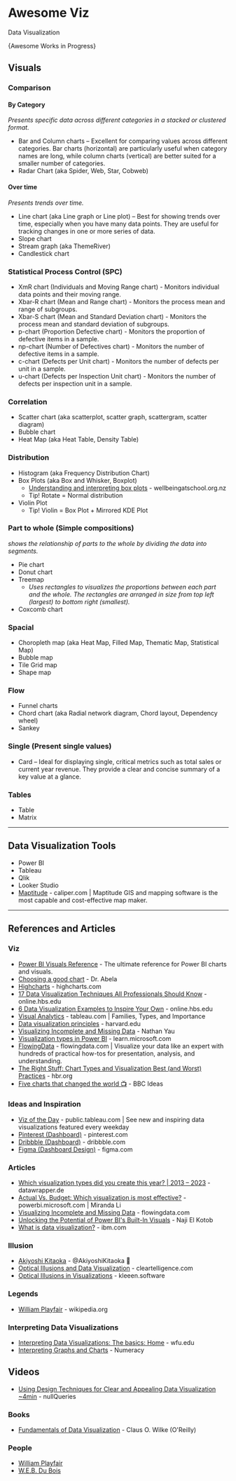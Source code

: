 # Awesome Viz
Data Visualization

{Awesome Works in Progress}

## Visuals

### Comparison
#### By Category
_Presents specific data across different categories in a stacked or clustered format._
* Bar and Column charts – Excellent for comparing values across different categories. Bar charts (horizontal) are particularly useful when category names are long, while column charts (vertical) are better suited for a smaller number of categories.
* Radar Chart (aka Spider, Web, Star, Cobweb)

#### Over time
_Presents trends over time._
* Line chart (aka Line graph or Line plot) – Best for showing trends over time, especially when you have many data points. They are useful for tracking changes in one or more series of data.
* Slope chart
* Stream graph (aka ThemeRiver)
* Candlestick chart

### Statistical Process Control (SPC)
* XmR chart (Individuals and Moving Range chart) - Monitors individual data points and their moving range.
* Xbar-R chart (Mean and Range chart) - Monitors the process mean and range of subgroups.
* Xbar-S chart (Mean and Standard Deviation chart) - Monitors the process mean and standard deviation of subgroups.
* p-chart (Proportion Defective chart) - Monitors the proportion of defective items in a sample.
* np-chart (Number of Defectives chart) - Monitors the number of defective items in a sample.
* c-chart (Defects per Unit chart) - Monitors the number of defects per unit in a sample.
* u-chart (Defects per Inspection Unit chart) - Monitors the number of defects per inspection unit in a sample.

### Correlation
* Scatter chart (aka scatterplot, scatter graph, scattergram, scatter diagram)
* Bubble chart
* Heat Map (aka Heat Table, Density Table)

### Distribution
* Histogram (aka Frequency Distribution Chart)
* Box Plots (aka Box and Whisker, Boxplot) 
  * [Understanding and interpreting box plots](https://www.wellbeingatschool.org.nz/information-sheet/understanding-and-interpreting-box-plots) - wellbeingatschool.org.nz
  * Tip! Rotate = Normal distribution
* Violin Plot
  * Tip! Violin = Box Plot + Mirrored KDE Plot 
### Part to whole (Simple compositions)
_shows the relationship of parts to the whole by dividing the data into segments._
* Pie chart
* Donut chart
* Treemap
  * _Uses rectangles to visualizes the proportions between each part and the whole. The rectangles are arranged in size from top left (largest) to bottom right (smallest)._
* Coxcomb chart


### Spacial
* Choropleth map (aka Heat Map, Filled Map, Thematic Map, Statistical Map)
* Bubble map
* Tile Grid map
* Shape map

### Flow
* Funnel charts
* Chord chart (aka Radial network diagram, Chord layout, Dependency wheel)
* Sankey

### Single (Present single values)
* Card – Ideal for displaying single, critical metrics such as total sales or current year revenue. They provide a clear and concise summary of a key value at a glance.

### Tables
* Table
* Matrix

-----
## Data Visualization Tools
* Power BI
* Tableau
* Qlik
* Looker Studio
* [Maptitude](https://www.caliper.com/maptsamp.htm) - caliper.com | Maptitude GIS and mapping software is the most capable and cost-effective map maker.


-----
## References and Articles
### Viz
* [Power BI Visuals Reference](https://www.sqlbi.com/ref/power-bi-visuals-reference/) - The ultimate reference for Power BI charts and visuals.
* [Choosing a good chart](https://extremepresentation.typepad.com/blog/2006/09/choosing_a_good.html) - Dr. Abela
* [Highcharts](https://www.highcharts.com/demo/line-basic) - highcharts.com
* [17 Data Visualization Techniques All Professionals Should Know](https://online.hbs.edu/blog/post/data-visualization-techniques) - online.hbs.edu
* [6 Data Visualization Examples to Inspire Your Own](https://online.hbs.edu/blog/post/data-visualization-examples) - online.hbs.edu
* [Visual Analytics](https://www.tableau.com/data-insights/reference-library/visual-analytics) - tableau.com | Families, Types, and Importance
* [Data visualization principles](http://rafalab.dfci.harvard.edu/dsbook/data-visualization-principles.html#data-visualization-principles) - harvard.edu
* [Visualizing Incomplete and Missing Data](https://flowingdata.com/2018/01/30/visualizing-incomplete-and-missing-data/) - Nathan Yau
* [Visualization types in Power BI](https://learn.microsoft.com/en-us/power-bi/visuals/power-bi-visualization-types-for-reports-and-q-and-a) - learn.microsoft.com
* [FlowingData](https://flowingdata.com/category/tutorials/) - flowingdata.com | Visualize your data like an expert with hundreds of practical how-tos for presentation, analysis, and understanding.
* [The Right Stuff: Chart Types and Visualization Best (and Worst) Practices](https://hbr.org/webinar/2018/02/the-right-stuff-chart-types-and-visualization-best-and-worst-practices) - hbr.org
* [Five charts that changed the world 📺](https://www.youtube.com/watch?v=CqkCUDesG5o) - BBC Ideas

### Ideas and Inspiration
* [Viz of the Day](https://public.tableau.com/app/discover/viz-of-the-day) - public.tableau.com | See new and inspiring data visualizations featured every weekday
* [Pinterest (Dashboard)](https://www.pinterest.com/search/pins/?q=Dashboard&rs=typed) - pinterest.com
* [Dribbble (Dashboard)](https://dribbble.com/search/dashboard) - dribbble.com
* [Figma (Dashboard Design)](https://www.figma.com/templates/dashboard-designs/) - figma.com

### Articles
* [Which visualization types did you create this year? | 2013 – 2023](https://blog.datawrapper.de/popular-chart-types-2023/) - datawrapper.de
* [Actual Vs. Budget: Which visualization is most effective?](https://powerbi.microsoft.com/en-ca/blog/actual-vs-budget-which-chart-is-effective/) - powerbi.microsoft.com | Miranda Li
* [Visualizing Incomplete and Missing Data](https://flowingdata.com/2018/01/30/visualizing-incomplete-and-missing-data/) - flowingdata.com
* [Unlocking the Potential of Power BI's Built-In Visuals](https://www.linkedin.com/pulse/unlocking-potential-power-bis-built-in-visuals-naji-el-kotob-sdi7f/) - Naji El Kotob
* [What is data visualization?](https://www.ibm.com/topics/data-visualization) - ibm.com

### Illusion
* [Akiyoshi Kitaoka](https://x.com/AkiyoshiKitaoka) - @AkiyoshiKitaoka 🐤
* [Optical Illusions and Data Visualization](https://www.cleartelligence.com/post/optical-illusions-and-data-visualization) - cleartelligence.com
* [Optical Illusions in Visualizations](https://kleeen.software/2019/08/21/optical-illusions-in-visualizations/) - kleeen.software

### Legends
* [William Playfair](https://en.wikipedia.org/wiki/William_Playfair) - wikipedia.org

### Interpreting Data Visualizations
* [Interpreting Data Visualizations: The basics: Home](https://guides.zsr.wfu.edu/interpretdataviz) - wfu.edu
* [Interpreting Graphs and Charts](https://uen.pressbooks.pub/uvumqr/chapter/4-4-reading-and-interpreting-graphs-and-charts/) - Numeracy

## Videos
* [Using Design Techniques for Clear and Appealing Data Visualization ~4min](https://www.youtube.com/watch?v=0Smgm2UTUSo) - nullQueries


### Books
* [Fundamentals of Data Visualization](https://clauswilke.com/dataviz/) - Claus O. Wilke (O'Reilly)

### People
* [William Playfair](https://www.historyofinformation.com/detail.php?id=2527)
* [W.E.B. Du Bois](https://www.britannica.com/biography/W-E-B-Du-Bois)
